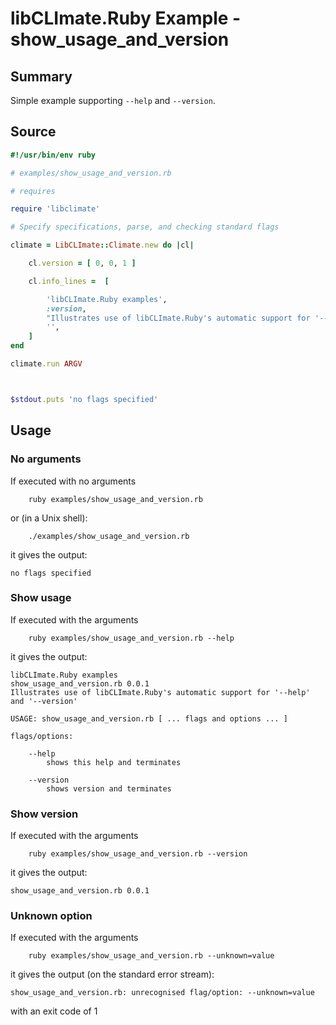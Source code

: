 # libCLImate.Ruby Example - **show_usage_and_version**

## Summary

Simple example supporting ```--help``` and ```--version```.

## Source

```ruby
#!/usr/bin/env ruby

# examples/show_usage_and_version.rb

# requires

require 'libclimate'

# Specify specifications, parse, and checking standard flags

climate = LibCLImate::Climate.new do |cl|

	cl.version = [ 0, 0, 1 ]

	cl.info_lines =  [

		'libCLImate.Ruby examples',
		:version,
		"Illustrates use of libCLImate.Ruby's automatic support for '--help' and '--version'",
		'',
	]
end

climate.run ARGV



$stdout.puts 'no flags specified'
```

## Usage

### No arguments

If executed with no arguments

```
    ruby examples/show_usage_and_version.rb
```

or (in a Unix shell):

```
    ./examples/show_usage_and_version.rb
```

it gives the output:

```
no flags specified
```

### Show usage

If executed with the arguments

```
    ruby examples/show_usage_and_version.rb --help
```

it gives the output:

```
libCLImate.Ruby examples
show_usage_and_version.rb 0.0.1
Illustrates use of libCLImate.Ruby's automatic support for '--help' and '--version'

USAGE: show_usage_and_version.rb [ ... flags and options ... ]

flags/options:

	--help
		shows this help and terminates

	--version
		shows version and terminates
```

### Show version

If executed with the arguments

```
    ruby examples/show_usage_and_version.rb --version
```

it gives the output:

```
show_usage_and_version.rb 0.0.1
```

### Unknown option

If executed with the arguments

```
    ruby examples/show_usage_and_version.rb --unknown=value
```

it gives the output (on the standard error stream):

```
show_usage_and_version.rb: unrecognised flag/option: --unknown=value
```

with an exit code of 1

